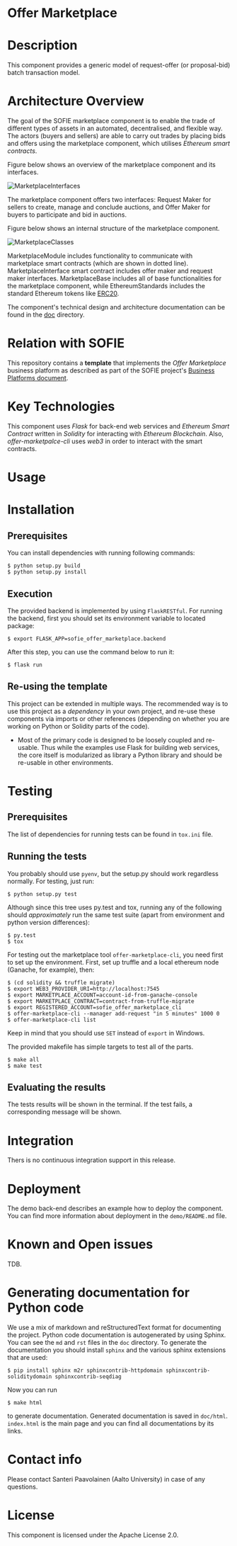 Offer Marketplace
=================

# Description

This component provides a generic model of request-offer (or
proposal-bid) batch transaction model.

# Architecture Overview

The goal of the SOFIE marketplace component is to enable the trade of
different types of assets in an automated, decentralised, and flexible
way. The actors (buyers and sellers) are able to carry out trades by
placing bids and offers using the marketplace component, which
utilises *Ethereum smart contracts*.

Figure below shows an overview of the marketplace component and its interfaces.

![MarketplaceInterfaces](/doc/images/MarketplaceInterfaces.png)

The marketplace component offers two interfaces: Request Maker for
sellers to create, manage and conclude auctions, and Offer Maker for
buyers to participate and bid in auctions.

Figure below shows an internal structure of the marketplace component.

![MarketplaceClasses](/doc/images/MarketplaceClasses.png)

MarketplaceModule includes functionality to communicate with
marketplace smart contracts (which are shown in dotted
line). MarketplaceInterface smart contract includes offer maker and
request maker interfaces. MarketplaceBase includes all of base
functionalities for the marketplace component, while EthereumStandards
includes the standard Ethereum tokens like
[ERC20](https://github.com/ethereum/EIPs/blob/master/EIPS/eip-20.md).

The component's technical design and architecture documentation can be
found in the [doc](/doc/) directory.

# Relation with SOFIE

This repository contains a **template** that implements the *Offer
Marketplace* business platform as described as part of the SOFIE
project's [Business Platforms
document](https://media.voog.com/0000/0042/0957/files/SOFIE_D3.2-Business_Platform_Lab_Prototype_Release.pdf).

# Key Technologies

This component uses *Flask* for back-end web services and *Ethereum
Smart Contract* written in *Solidity* for interacting with *Ethereum
Blockchain*. Also, *offer-marketpalce-cli* uses *web3* in order to
interact with the smart contracts.

# Usage

# Installation

## Prerequisites

You can install dependencies with running following commands:

	$ python setup.py build
	$ python setup.py install

## Execution

The provided backend is implemented by using `FlaskRESTful`. For running
the backend, first you should set its environment variable to located package:

    $ export FLASK_APP=sofie_offer_marketplace.backend

After this step, you can use the command below to run it:

    $ flask run

## Re-using the template

This project can be extended in multiple ways. The recommended way is
to use this project as a *dependency* in your own project, and re-use
these components via imports or other references (depending on whether
you are working on Python or Solidity parts of the code).

* Most of the primary code is designed to be loosely coupled and
  re-usable. Thus while the examples use Flask for building web
  services, the core itself is modularized as library a Python library
  and should be re-usable in other environments.

# Testing

## Prerequisites

The list of dependencies for running tests can be found in `tox.ini` file.

## Running the tests

You probably should use `pyenv`, but the setup.py should work
regardless normally. For testing, just run:

	$ python setup.py test

Although since this tree uses py.test and tox, running any of the
following should *approximately* run the same test suite (apart from
environment and python version differences):

	$ py.test
	$ tox

For testing out the marketplace tool `offer-marketplace-cli`, you need
first to set up the environment. First, set up truffle and a local
ethereum node (Ganache, for example), then:

	$ (cd solidity && truffle migrate)
	$ export WEB3_PROVIDER_URI=http://localhost:7545
	$ export MARKETPLACE_ACCOUNT=account-id-from-ganache-console
	$ export MARKETPLACE_CONTRACT=contract-from-truffle-migrate
	$ export REGISTERED_ACCOUNT=sofie_offer_marketplace_cli
	$ offer-marketplace-cli --manager add-request "in 5 minutes" 1000 0
	$ offer-marketplace-cli list

Keep in mind that you should use `SET` instead of `export` in Windows.

The provided makefile has simple targets to test all of the
parts.

	$ make all
	$ make test


## Evaluating the results

The tests results will be shown in the terminal. If the test fails, a
corresponding message will be shown.

# Integration

Thers is no continuous integration support in this release.

# Deployment

The demo back-end describes an example how to deploy the
component. You can find more information about deployment in the
`demo/README.md` file.

# Known and Open issues

TDB.

# Generating documentation for Python code

We use a mix of markdown and reStructuredText format for documenting
the project. Python code documentation is autogenerated by using
Sphinx. You can see the `md` and `rst` files in the `doc`
directory. To generate the documentation you should install `sphinx`
and the various sphinx extensions that are used:

    $ pip install sphinx m2r sphinxcontrib-httpdomain sphinxcontrib-soliditydomain sphinxcontrib-seqdiag

Now you can run

    $ make html

to generate documentation. Generated documentation is saved in
`doc/html`. `index.html` is the main page and you can find all
documentations by its links.

# Contact info

Please contact Santeri Paavolainen (Aalto University) in case of any questions.

# License

This component is licensed under the Apache License 2.0.
